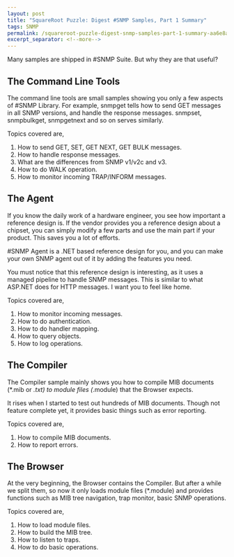 ```yaml
---
layout: post
title: "SquareRoot Puzzle: Digest #SNMP Samples, Part 1 Summary"
tags: SNMP
permalink: /squareroot-puzzle-digest-snmp-samples-part-1-summary-aa6e8a834f82
excerpt_separator: <!--more-->
---
```

Many samples are shipped in #SNMP Suite. But why they are that useful?
<!--more-->

## The Command Line Tools

The command line tools are small samples showing you only a few aspects of #SNMP Library. For example, snmpget tells how to send GET messages in all SNMP versions, and handle the response messages. snmpset, snmpbulkget, snmpgetnext and so on serves similarly.

Topics covered are,

1. How to send GET, SET, GET NEXT, GET BULK messages.
1. How to handle response messages.
1. What are the differences from SNMP v1/v2c and v3.
1. How to do WALK operation.
1. How to monitor incoming TRAP/INFORM messages.

## The Agent

If you know the daily work of a hardware engineer, you see how important a reference design is. If the vendor provides you a reference design about a chipset, you can simply modify a few parts and use the main part if your product. This saves you a lot of efforts.

#SNMP Agent is a .NET based reference design for you, and you can make your own SNMP agent out of it by adding the features you need.

You must notice that this reference design is interesting, as it uses a managed pipeline to handle SNMP messages. This is similar to what ASP.NET does for HTTP messages. I want you to feel like home.

Topics covered are,

1. How to monitor incoming messages.
1. How to do authentication.
1. How to do handler mapping.
1. How to query objects.
1. How to log operations.

## The Compiler

The Compiler sample mainly shows you how to compile MIB documents (*.mib or *.txt) to module files (*.module) that the Browser expects.

It rises when I started to test out hundreds of MIB documents. Though not feature complete yet, it provides basic things such as error reporting.

Topics covered are,

1. How to compile MIB documents.
1. How to report errors.

## The Browser

At the very beginning, the Browser contains the Compiler. But after a while we split them, so now it only loads module files (*.module) and provides functions such as MIB tree navigation, trap monitor, basic SNMP operations.

Topics covered are,

1. How to load module files.
1. How to build the MIB tree.
1. How to listen to traps.
1. How to do basic operations.
